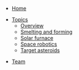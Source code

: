 <!-- docs/_sidebar.md -->

* [Home](/index.md)
<!-- * [科技树](tech-tree.md) -->
* [Topics](topics.md)
  * [Overview](topics/overview.md)
  <!-- * [电推](topics/electric-propulsion.md) -->
  * [Smelting and forming](topics/smelting-and-forming.md)
  * [Solar furnace](topics/solar-focus.md)
  * [Space robotics](topics/space-robotics.md)
  * [Target asteroids](topics/target-asteroids.md)

<!-- * Meeting record
  * [2018-09](meeting-notes/2018-09.md)
  * [2018-10a](meeting-notes/2018-10a.md) -->
<!-- * [加入我们](join-us.md) -->

* [Team](team.md)
